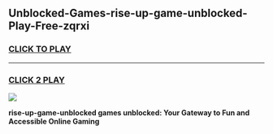 
## Unblocked-Games-rise-up-game-unblocked-Play-Free-zqrxi
<h3>
<a href="https://premium76.site?title=rise-up-game-unblocked&ref=21A">CLICK TO PLAY</a></h3>
<hr>

<h3>
<a href="https://premium76.site?title=rise-up-game-unblocked&ref=21A">CLICK 2 PLAY</a>
  
</h3>

<a href="https://premium76.site?title=rise-up-game-unblocked&ref=21A"><img src="https://clearcache.store/games.png"></a>


**rise-up-game-unblocked games unblocked: Your Gateway to Fun and Accessible Online Gaming**

